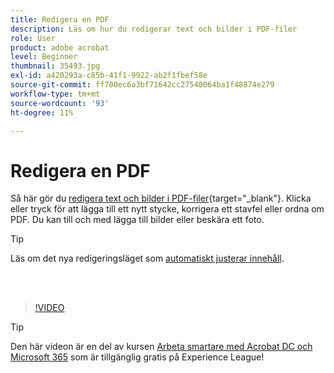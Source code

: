 ```yaml
---
title: Redigera en PDF
description: Läs om hur du redigerar text och bilder i PDF-filer
role: User
product: adobe acrobat
level: Beginner
thumbnail: 35493.jpg
exl-id: a420293a-c85b-41f1-9922-ab2f1fbef58e
source-git-commit: ff700ec6a3bf71642cc27540064ba1f48874e279
workflow-type: tm+mt
source-wordcount: '93'
ht-degree: 11%

---
```


# Redigera en PDF

Så här gör du [redigera text och bilder i PDF-filer](https://www.adobe.com/sv/acrobat/online/pdf-editor.html){target=&quot;_blank&quot;}. Klicka eller tryck för att lägga till ett nytt stycke, korrigera ett stavfel eller ordna om PDF. Du kan till och med lägga till bilder eller beskära ett foto.

>[!TIP]
>
>Läs om det nya redigeringsläget som [automatiskt justerar innehåll](auto-adjust-layout.md).

<br> 

>[!VIDEO](https://video.tv.adobe.com/v/35493?hidetitle=true)

>[!TIP]
>
>Den här videon är en del av kursen [Arbeta smartare med Acrobat DC och Microsoft 365](https://experienceleague.adobe.com/?recommended=Acrobat-U-1-2021.microsoft365) som är tillgänglig gratis på Experience League!
